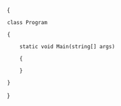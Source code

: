 {
    
    class Program
    
    {
        
        static void Main(string[] args)
        
        {
            
        }
    
    }

}
